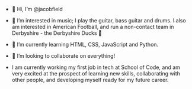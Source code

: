 - 👋 Hi, I’m @jacobfield
- 👀 I’m interested in music; I play the guitar, bass guitar and drums. I also am interested in American Football, and run a non-contact team in Derbyshire - the Derbyshire Ducks 🦆
- 🌱 I’m currently learning HTML, CSS, JavaScript and Python.
- 💞️ I’m looking to collaborate on everything!

- I am currently working my first job in tech at School of Code, and am very excited at the prospect of learning new skills, collaborating with other people, and developing myself ready for my future career.

<!---
jacobfield/jacobfield is a ✨ special ✨ repository because its `README.md` (this file) appears on your GitHub profile.
You can click the Preview link to take a look at your changes.
--->
